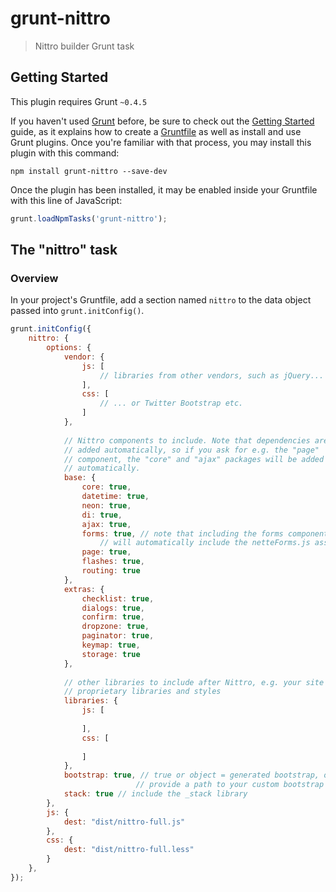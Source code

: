 # grunt-nittro

> Nittro builder Grunt task

## Getting Started
This plugin requires Grunt `~0.4.5`

If you haven't used [Grunt](http://gruntjs.com/) before, be sure to check out the [Getting Started](http://gruntjs.com/getting-started) guide, as it explains how to create a [Gruntfile](http://gruntjs.com/sample-gruntfile) as well as install and use Grunt plugins. Once you're familiar with that process, you may install this plugin with this command:

```shell
npm install grunt-nittro --save-dev
```

Once the plugin has been installed, it may be enabled inside your Gruntfile with this line of JavaScript:

```js
grunt.loadNpmTasks('grunt-nittro');
```

## The "nittro" task

### Overview
In your project's Gruntfile, add a section named `nittro` to the data object passed into `grunt.initConfig()`.

```js
grunt.initConfig({
    nittro: {
        options: {
            vendor: {
                js: [
                    // libraries from other vendors, such as jQuery...
                ],
                css: [
                    // ... or Twitter Bootstrap etc.
                ]
            },
            
            // Nittro components to include. Note that dependencies are
            // added automatically, so if you ask for e.g. the "page"
            // component, the "core" and "ajax" packages will be added
            // automatically.
            base: {
                core: true,
                datetime: true,
                neon: true,
                di: true,
                ajax: true,
                forms: true, // note that including the forms component
                    // will automatically include the netteForms.js asset
                page: true,
                flashes: true,
                routing: true
            },
            extras: {
                checklist: true,
                dialogs: true,
                confirm: true,
                dropzone: true,
                paginator: true,
                keymap: true,
                storage: true
            },
            
            // other libraries to include after Nittro, e.g. your site's
            // proprietary libraries and styles
            libraries: {
                js: [
                
                ],
                css: [
                
                ]
            },
            bootstrap: true, // true or object = generated bootstrap, otherwise
                            // provide a path to your custom bootstrap script
            stack: true // include the _stack library
        },
        js: {
            dest: "dist/nittro-full.js"
        },
        css: {
            dest: "dist/nittro-full.less"
        }
    },
});
```

